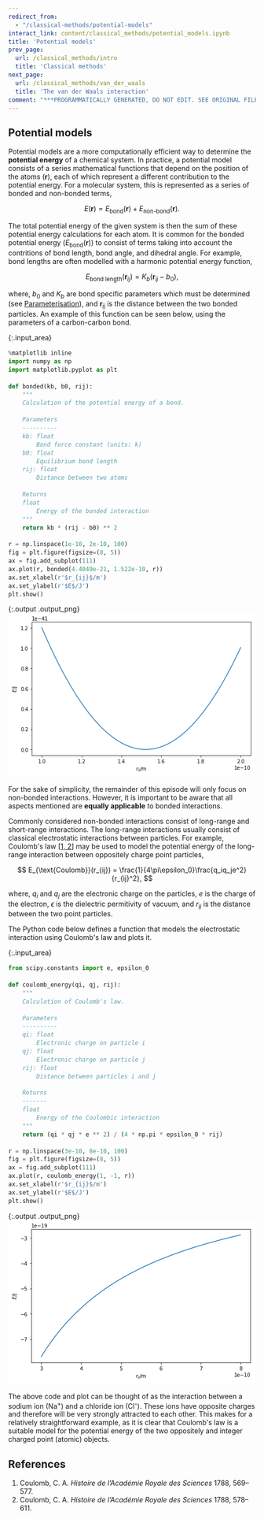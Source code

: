 ```yaml
---
redirect_from:
  - "/classical-methods/potential-models"
interact_link: content/classical_methods/potential_models.ipynb
title: 'Potential models'
prev_page:
  url: /classical_methods/intro
  title: 'Classical methods'
next_page:
  url: /classical_methods/van_der_waals
  title: 'The van der Waals interaction'
comment: "***PROGRAMMATICALLY GENERATED, DO NOT EDIT. SEE ORIGINAL FILES IN /content***"
---
```


## Potential models

Potential models are a more computationally efficient way to determine the **potential energy** of a chemical system. 
In practice, a potential model consists of a series mathematical functions that depend on the position of the atoms ($\mathbf{r}$), each of which represent a different contribution to the potential energy. 
For a molecular system, this is represented as a series of bonded and non-bonded terms, 

$$ E(\mathbf{r}) = E_{\text{bond}}(\mathbf{r}) + E_{\text{non-bond}}(\mathbf{r}). $$

The total potential energy of the given system is then the sum of these potential energy calculations for each atom. 
It is common for the bonded potential energy $( E_{\text{bond}}(\mathbf{r}) )$ to consist of terms taking into account the contritions of bond length, bond angle, and dihedral angle. 
For example, bond lengths are often modelled with a harmonic potential energy function, 

$$ E_{\text{bond length}}(\mathbf{r}_{ij}) = K_b(\mathbf{r}_{ij} - b_0), $$

where, $b_0$ and $K_b$ are bond specific parameters which must be determined (see [Parameterisation](http://pythoninchemistry.org/sim_and_scat/parameterisation/intro)), and $\mathbf{r}_{ij}$ is the distance between the two bonded particles. 
An example of this function can be seen below, using the parameters of a carbon-carbon bond.



{:.input_area}
```python
%matplotlib inline
import numpy as np
import matplotlib.pyplot as plt

def bonded(kb, b0, rij):
    """
    Calculation of the potential energy of a bond.
    
    Parameters
    ----------
    kb: float
        Bond force constant (units: k)
    b0: float 
        Equilibrium bond length
    rij: float
        Distance between two atoms
    
    Returns
    float
        Energy of the bonded interaction
    """
    return kb * (rij - b0) ** 2

r = np.linspace(1e-10, 2e-10, 100)
fig = plt.figure(figsize=(8, 5))
ax = fig.add_subplot(111)
ax.plot(r, bonded(4.4049e-21, 1.522e-10, r))
ax.set_xlabel(r'$r_{ij}$/m')
ax.set_ylabel(r'$E$/J')
plt.show()
```



{:.output .output_png}
![png](../images/classical_methods/potential_models_1_0.png)



For the sake of simplicity, the remainder of this episode will only focus on non-bonded interactions. 
However, it is important to be aware that all aspects mentioned are **equally applicable** to bonded interactions.

Commonly considered non-bonded interactions consist of long-range and short-range interactions. 
The long-range interactions usually consist of classical electrostatic interactions between particles. 
For example, Coulomb's law [[1, 2](#references)] may be used to model the potential energy of the long-range interaction between oppositely charge point particles,

$$ E_{\text{Coulomb}}(r_{ij}) = \frac{1}{4\pi\epsilon_0}\frac{q_iq_je^2}{r_{ij}^2}, $$ 

where, $q_i$ and $q_j$ are the electronic charge on the particles, $e$ is the charge of the electron, $\epsilon$ is the dielectric permitivity of vacuum, and $r_{ij}$ is the distance between the two point particles. 

The Python code below defines a function that models the electrostatic interaction using Coulomb's law and plots it.



{:.input_area}
```python
from scipy.constants import e, epsilon_0

def coulomb_energy(qi, qj, rij):
    """
    Calculation of Coulomb's law.
    
    Parameters
    ----------
    qi: float
        Electronic charge on particle i
    qj: float
        Electronic charge on particle j
    rij: float 
        Distance between particles i and j
        
    Returns
    -------
    float
        Energy of the Coulombic interaction
    """
    return (qi * qj * e ** 2) / (4 * np.pi * epsilon_0 * rij)

r = np.linspace(3e-10, 8e-10, 100)
fig = plt.figure(figsize=(8, 5))
ax = fig.add_subplot(111)
ax.plot(r, coulomb_energy(1, -1, r))
ax.set_xlabel(r'$r_{ij}$/m')
ax.set_ylabel(r'$E$/J')
plt.show()
```



{:.output .output_png}
![png](../images/classical_methods/potential_models_3_0.png)



The above code and plot can be thought of as the interaction between a sodium ion (Na<sup>+</sup>) and a chloride ion (Cl<sup>-</sup>).
These ions have opposite charges and therefore will be very strongly attracted to each other.
This makes for a relatively straightforward example, as it is clear that Coulomb's law is a suitable model for the potential energy of the two oppositely and integer charged point (atomic) objects. 

## References

1. Coulomb, C. A. *Histoire de l’Académie Royale des Sciences* 1788, 569–577.
2. Coulomb, C. A. *Histoire de l’Académie Royale des Sciences* 1788, 578–611.
